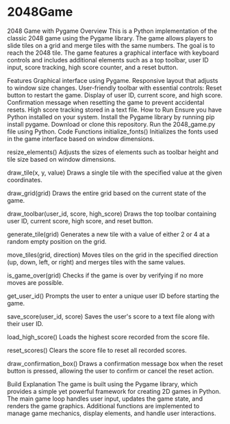 # 2048Game
2048 Game with Pygame
Overview
This is a Python implementation of the classic 2048 game using the Pygame library. The game allows players to slide tiles on a grid and merge tiles with the same numbers. The goal is to reach the 2048 tile. The game features a graphical interface with keyboard controls and includes additional elements such as a top toolbar, user ID input, score tracking, high score counter, and a reset button.

Features
Graphical interface using Pygame.
Responsive layout that adjusts to window size changes.
User-friendly toolbar with essential controls:
Reset button to restart the game.
Display of user ID, current score, and high score.
Confirmation message when resetting the game to prevent accidental resets.
High score tracking stored in a text file.
How to Run
Ensure you have Python installed on your system.
Install the Pygame library by running pip install pygame.
Download or clone this repository.
Run the 2048_game.py file using Python.
Code Functions
initialize_fonts()
Initializes the fonts used in the game interface based on window dimensions.

resize_elements()
Adjusts the sizes of elements such as toolbar height and tile size based on window dimensions.

draw_tile(x, y, value)
Draws a single tile with the specified value at the given coordinates.

draw_grid(grid)
Draws the entire grid based on the current state of the game.

draw_toolbar(user_id, score, high_score)
Draws the top toolbar containing user ID, current score, high score, and reset button.

generate_tile(grid)
Generates a new tile with a value of either 2 or 4 at a random empty position on the grid.

move_tiles(grid, direction)
Moves tiles on the grid in the specified direction (up, down, left, or right) and merges tiles with the same values.

is_game_over(grid)
Checks if the game is over by verifying if no more moves are possible.

get_user_id()
Prompts the user to enter a unique user ID before starting the game.

save_score(user_id, score)
Saves the user's score to a text file along with their user ID.

load_high_score()
Loads the highest score recorded from the score file.

reset_scores()
Clears the score file to reset all recorded scores.

draw_confirmation_box()
Draws a confirmation message box when the reset button is pressed, allowing the user to confirm or cancel the reset action.

Build Explanation
The game is built using the Pygame library, which provides a simple yet powerful framework for creating 2D games in Python. The main game loop handles user input, updates the game state, and renders the game graphics. Additional functions are implemented to manage game mechanics, display elements, and handle user interactions.

